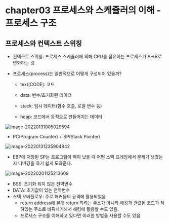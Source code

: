 # chapter03 프로세스와 스케쥴러의 이해 - 프로세스 구조

## 프로세스와 컨텍스트 스위칭

- 컨텍스트 스위칭: 프로세스 스케쥴러에 의해 CPU를 점유하는 프로세스가 A->B로 변화하는 것

- 프로세스(process)는 일반적으로 어떻게 구성되어 있을까?

  - text(CODE): 코드

  - data: 변수/초기화된 데이터

  - stack: 임시 데이터(함수 호출, 로컬 변수 등)

  - heap: 코드에서 동적으로 만들어지는 데이터

    

![image-20220131005029594](../../../AppData/Roaming/Typora/typora-user-images/image-20220131005029594.png)

- PC(Program Counter) + SP(Stack Pointer)

![image-20220131235904842](../../../AppData/Roaming/Typora/typora-user-images/image-20220131235904842.png)

- EBP에 저장된 SP는 프로그램이 뻑이 났을 때 어떤 스택 프레임에서 문제가 생겼는지 디버깅을 하기 쉽게 도와준다.

![image-20220201125213609](../../../AppData/Roaming/Typora/typora-user-images/image-20220201125213609.png)

- BSS: 초기화 되지 않은 전역변수
- DATA: 초기값이 있는 전역변수
- 스택 오버플로우: 주로 해커들의 공격에 활용되었음
  - return address에 본래 return 되려는 주소가 아니라 해킹과 관련된 코드가 적혀있는 주소로 바꿔치기해서 해킹에 활용할 수도 있음. 
  - 프로세스 구조를 이해하고 있다면 이러한 방법을 사용할 수도 있음


